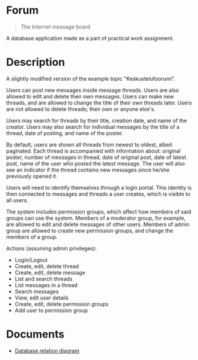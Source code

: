 # Forum

> The Internet message board

A database application made as a part of practical work assignment.

# Description

A slightly modified version of the example topic "Keskustelufoorumi".

Users can post new messages inside message threads. Users are also allowed to edit and delete their own messages. Users can make new threads, and are allowed to change the title of their own threads later. Users are not allowed to delete threads; their own or anyone else's.

Users may search for threads by their title, creation date, and name of the creator. Users may also search for individual messages by the title of a thread, date of posting, and name of the poster.

By default, users are shown all threads from newest to oldest, albeit paginated. Each thread is accompanied with information about: original poster, number of messages in thread, date of original post, date of latest post, name of the user who posted the latest message. The user will also see an indicator if the thread contains new messages since he/she previously opened it.

Users will need to identify themselves through a login portal. This identity is then connected to messages and threads a user creates, which is visible to all users.

The system includes permission groups, which affect how members of said groups can use the system. Members of a moderator group, for example, are allowed to edit and delete messages of other users. Members of admin group are allowed to create new permission groups, and change the members of a group.

Actions (assuming admin privileges):
- Login/Logout
- Create, edit, delete thread
- Create, edit, delete message
- List and search threads
- List messages in a thread
- Search messages
- View, edit user details
- Create, edit, delete permission groups
- Add user to permission group

# Documents

- [Database relation diagram](docs/db-chart.png)